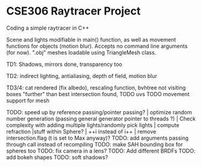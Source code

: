 # CSE306 Raytracer Project
 Coding a simple raytracer in C++

Scene and lights modifiable in main() function, as well as movement functions for objects (motion blur). Accepts no command line arguments (for now). ".obj" meshes loadable using TriangleMesh class.

TD1: Shadows, mirrors done, transparency too

TD2: indirect lighting, antialiasing, depth of field, motion blur

TD3/4: cat rendered (fix albedo), rescaling function, bvhtree not visiting boxes "further" than best intersection found, TODO uvs TODO movement support for mesh

TODO: speed up by reference passing/pointer passing? | optimize random number generation (passing general generator pointer to threads ?) | Check complexity with adding multiple lights/randomly pick lights | compute refraction |stuff within Sphere? | ++i instead of i++ | remove intersection.flag (t is set to Max anyway)?
TODO: add arguments passing through call instead of recompiling
TODO: make SAH bounding box for spheres too
TODO: fix camera in a lens?
TODO: Add different BRDFs
TODO: add bokeh shapes
TODO: soft shadows?
